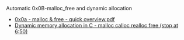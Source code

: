  Automatic 0x0B-malloc_free and dynamic allocation 
* <a href="https://s3.amazonaws.com/alx-intranet.hbtn.io/uploads/misc/2021/1/a094c90e7f466bbeaa49cb24c8f04e7f27aaad41.pdf?X-Amz-Algorithm=AWS4-HMAC-SHA256&X-Amz-Credential=AKIARDDGGGOUSBVO6H7D%2F20230115%2Fus-east-1%2Fs3%2Faws4_request&X-Amz-Date=20230115T094512Z&X-Amz-Expires=86400&X-Amz-SignedHeaders=host&X-Amz-Signature=914cc40dda1469fd903ec1447d499d445b251c8d48dfdb2f747f13aaca3f58ee">0x0a - malloc & free - quick overview.pdf<a/>
* <a href="https://www.youtube.com/watch?v=xDVC3wKjS64">Dynamic memory allocation in C - malloc calloc realloc free (stop at 6:50)<a/>

